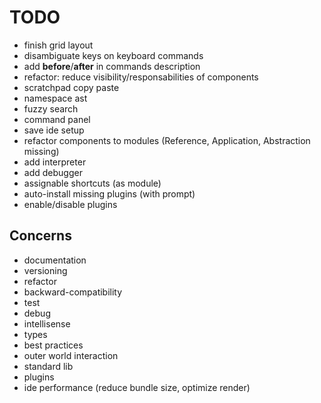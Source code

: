 # TODO

* finish grid layout
* disambiguate keys on keyboard commands
* add **before**/**after** in commands description
* refactor: reduce visibility/responsabilities of components
* scratchpad copy paste
* namespace ast
* fuzzy search
* command panel
* save ide setup
* refactor components to modules (Reference, Application, Abstraction missing)
* add interpreter
* add debugger
* assignable shortcuts (as module)
* auto-install missing plugins (with prompt)
* enable/disable plugins

## Concerns

* documentation
* versioning
* refactor
* backward-compatibility
* test
* debug
* intellisense
* types
* best practices
* outer world interaction
* standard lib
* plugins
* ide performance (reduce bundle size, optimize render)
